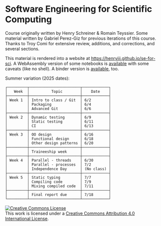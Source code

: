# Software Engineering for Scientific Computing

Course originally written by Henry Schreiner & Romain Teyssier. Some material
written by Gabriel Perez-Giz for previous iterations of this course. Thanks to
Troy Comi for extensive review, additions, and corrections, and several
sections.

This material is rendered into a website at
<https://henryiii.github.io/se-for-sci>. A WebAssembly version of some notebooks
is [available](https://henryiii.github.io/se-for-sci/live) with some caveats
(like no shell). A binder version is
[available](https://mybinder.org/v2/gh/henryiii/se-for-sci/main?urlpath=lab),
too.

Summer variation (2025 dates):

```
┌─────────┬───────────────────────┬────────────┐
│   Week  │          Topic        │    Date    │
├─────────┼───────────────────────┼────────────┤
│ Week 1  │ Intro to class / Git  │ 6/2        │
│         │ Packaging             │ 6/4        │
│         │ Advanced Git          │ 6/6        │
├─────────┼───────────────────────┼────────────┤
│ Week 2  │ Dynamic testing       │ 6/9        │
│         │ Static testing        │ 6/11       │
│         │ CI                    │ 6/13       │
├─────────┼───────────────────────┼────────────┤
│ Week 3  │ OO design             │ 6/16       │
│         │ Functional design     │ 6/18       │
│         │ Other design patterns │ 6/20       │
├─────────┼───────────────────────┼────────────┤
│         │ Traineeship week      │            │
├─────────┼───────────────────────┼────────────┤
│ Week 4  │ Parallel - threads    │ 6/30       │
│         │ Parallel - processes  │ 7/2        │
│         │ Independence Day      │ (No class) │
├─────────┼───────────────────────┼────────────┤
│ Week 5  │ Static typing         │ 7/7        │
│         │ Compiling code        │ 7/9        │
│         │ Mixing compiled code  │ 7/11       │
├─────────┼───────────────────────┼────────────┤
│         │ Final report due      │ 7/18       │
└─────────┴───────────────────────┴────────────┘
```

<a rel="license" href="http://creativecommons.org/licenses/by/4.0/"><img alt="Creative Commons License" style="border-width:0" src="https://i.creativecommons.org/l/by/4.0/88x31.png" /></a><br />This
work is licensed under a
<a rel="license" href="http://creativecommons.org/licenses/by/4.0/">Creative
Commons Attribution 4.0 International License</a>.
